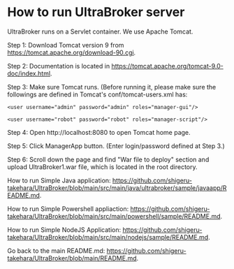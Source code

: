 # How to run UltraBroker server

UltraBroker runs on a Servlet container. We use Apache Tomcat.


Step 1: Download Tomcat version 9 from https://tomcat.apache.org/download-90.cgi.

Step 2: Documentation is located in https://tomcat.apache.org/tomcat-9.0-doc/index.html.

Step 3: Make sure Tomcat runs. (Before running it, please make sure the followings are defined in Tomcat's conf/tomcat-users.xml has:

`<user username="admin" password="admin" roles="manager-gui"/>`
  
`<user username="robot" password="robot" roles="manager-script"/>`

Step 4: Open http://localhost:8080 to open Tomcat home page.

Step 5: Click ManagerApp button. (Enter login/password defined at Step 3.)

Step 6: Scroll down the page and find "War file to deploy" section and upload UltraBroker1.war file, which is located in the root directory.

How to run Simple Java application: https://github.com/shigeru-takehara/UltraBroker/blob/main/src/main/java/ultrabroker/sample/javaapp/README.md.

How to run Simple Powershell appliaction: https://github.com/shigeru-takehara/UltraBroker/blob/main/src/main/powershell/sample/README.md.

How to run Simple NodeJS Application: https://github.com/shigeru-takehara/UltraBroker/blob/main/src/main/nodejs/sample/README.md.

Go back to the main README.md: https://github.com/shigeru-takehara/UltraBroker/blob/main/README.md.
